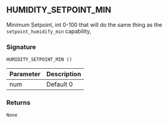 ## HUMIDITY\_SETPOINT\_MIN

Minimum Setpoint, int 0-100 that will do the same thing as the `setpoint_humidify_min` capability, 


### Signature

`HUMIDITY_SETPOINT_MIN ()` 


| Parameter | Description |
| --- | --- |
| num | Default 0 |



### Returns

`None`

